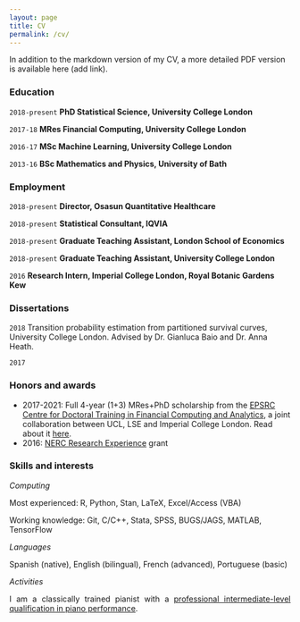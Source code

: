 ```yaml
---
layout: page
title: CV
permalink: /cv/
---
```


In addition to the markdown version of my CV, a more detailed PDF version is available here (add link).

### Education

`2018-present`
__PhD Statistical Science, University College London__

`2017-18`
__MRes Financial Computing, University College London__

`2016-17`
__MSc Machine Learning, University College London__

`2013-16`
__BSc Mathematics and Physics, University of Bath__


### Employment

`2018-present`
__Director, Osasun Quantitative Healthcare__

`2018-present`
__Statistical Consultant, IQVIA__

`2018-present`
__Graduate Teaching Assistant, London School of Economics__

`2018-present`
__Graduate Teaching Assistant, University College London__

`2016`
__Research Intern, Imperial College London, Royal Botanic Gardens Kew__

### Dissertations

`2018`
Transition probability estimation from partitioned survival curves, University College London. Advised by Dr. Gianluca Baio and Dr. Anna Heath. 

`2017`

### Honors and awards

<p align="justify"><ul><li>2017-2021: Full 4-year (1+3) MRes+PhD scholarship from the <a href="https://financialcomputing.org/">EPSRC Centre for Doctoral Training in Financial Computing and Analytics</a>, a joint collaboration between UCL, LSE and Imperial College London. Read about it <a href="https://www.ft.com/content/0664cd92-6277-11e1-872e-00144feabdc0">here</a>.</li><li>2016: <a href="https://nerc.ukri.org/funding/available/postgrad/advanced/experience/">NERC Research Experience</a> grant</li></ul></p>  

### Skills and interests

*Computing*

Most experienced: R, Python, Stan, LaTeX, Excel/Access (VBA)

Working knowledge: Git, C/C++, Stata, SPSS, BUGS/JAGS, MATLAB, TensorFlow

*Languages*

Spanish (native), English (bilingual), French (advanced), Portuguese (basic)

*Activities*

<p align="justify">I am a classically trained pianist with a <a href="http://katarinagurska.com/en/curso-of/ensenanza-profesional/">professional intermediate-level qualification in piano performance</a>.</p>
